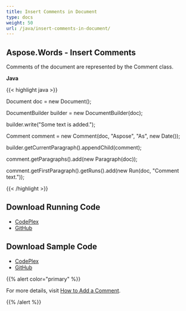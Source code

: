 ```yaml
---
title: Insert Comments in Document
type: docs
weight: 50
url: /java/insert-comments-in-document/
---
```


## **Aspose.Words - Insert Comments**
Comments of the document are represented by the Comment class.

**Java**

{{< highlight java >}}

 Document doc = new Document();

DocumentBuilder builder = new DocumentBuilder(doc);

builder.write("Some text is added.");

Comment comment = new Comment(doc, "Aspose", "As", new Date());

builder.getCurrentParagraph().appendChild(comment);

comment.getParagraphs().add(new Paragraph(doc));

comment.getFirstParagraph().getRuns().add(new Run(doc, "Comment text."));

{{< /highlight >}}
## **Download Running Code**
- [CodePlex](https://asposewordsjavaapachepoi.codeplex.com/releases/view/618321)
- [GitHub](https://github.com/aspose-words/Aspose.Words-for-Java/releases/tag/Aspose.Words_Java_for_Apache_POI_WP-v1.0.0)
## **Download Sample Code**
- [CodePlex](https://asposewordsjavaapachepoi.codeplex.com/SourceControl/latest#src/main/java/com/aspose/words/examples/asposefeatures/workingwithtext/insertcomments/AsposeInsertComments.java)
- [GitHub](https://github.com/aspose-words/Aspose.Words-for-Java/blob/master/Plugins/Aspose_Words_for_Apache_POI/src/main/java/com/aspose/words/examples/asposefeatures/workingwithtext/insertcomments/AsposeInsertComments.java)

{{% alert color="primary" %}} 

For more details, visit [How to Add a Comment](/words/java/working-with-comments/#workingwithcomments-howtoaddacomment).

{{% /alert %}}
